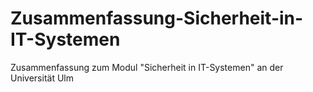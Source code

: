 # Zusammenfassung-Sicherheit-in-IT-Systemen
Zusammenfassung zum Modul "Sicherheit in IT-Systemen" an der Universität Ulm
